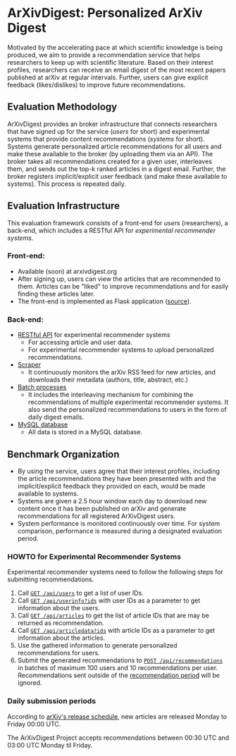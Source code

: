 # ArXivDigest: Personalized ArXiv Digest

Motivated by the accelerating pace at which scientific knowledge is being produced, we aim to provide a recommendation service that helps researchers to keep up with scientific literature. Based on their interest profiles, researchers can receive an email digest of the most recent papers published at arXiv at regular intervals. Further, users can give explicit feedback (likes/dislikes) to improve future recommendations.


## Evaluation Methodology

ArXivDigest provides an broker infrastructure that connects researchers that have signed up for the service (*users* for short) and experimental systems that provide content recommendations (*systems* for short). Systems generate personalized article recommendations for all users and make these available to the broker (by uploading them via an API). The broker takes all recommendations created for a given user, interleaves them, and sends out the top-k ranked articles in a digest email. Further, the broker registers implicit/explicit user feedback (and make these available to systems). This process is repeated daily.


## Evaluation Infrastructure

This evaluation framework consists of a front-end for *users* (researchers), a back-end, which includes a RESTful API for *experimental recommender systems*.

### Front-end:

  * Available (soon) at arxivdigest.org
  * After signing up, users can view the articles that are recommended to them. Articles can be "liked" to improve recommendations and for easily finding these articles later.
  * The front-end is implemented as Flask application ([source](frontend/)).

### Back-end:

  * [RESTful API](api/) for experimental recommender systems
    - For accessing article and user data.
    - For experimental recommender systems to upload personalized recommendations.
  * [Scraper](scraper/)
    - It continuously monitors the arXiv RSS feed for new articles, and downloads their metadata (authors, title, abstract, etc.)
  * [Batch processes](batch/)
    - It includes the interleaving mechanism for combining the recommendations of multiple experimental recommender systems. It also send the personalized recommendations to users in the form of daily digest emails.
  * [MySQL database](mysql/)
    - All data is stored in a MySQL database.


## Benchmark Organization

  * By using the service, users agree that their interest profiles, including the article recommendations they have been presented with and the implicit/explicit feedback they provided on each, would be made available to systems.
  * Systems are given a 2.5 hour window each day to download new content once it has been published on arXiv and generate recommendations for all registered ArXivDigest users.
  * System performance is monitored continuously over time. For system comparison, performance is measured during a designated evaluation period.

### HOWTO for Experimental Recommender Systems

Experimental recommender systems need to follow the following steps for submitting recommendations.

  1. Call [`GET /api/users`](/api/README.md#List%20of%20users) to get a list of user IDs.
  1. Call [`GET /api/userinfo?ids`](/api/README.md#User%20information) with user IDs as a parameter to get information about the users.
  1. Call [`GET /api/articles`](/api/README.md#List%20of%20articles) to get the list of article IDs that are may be returned as recommendation.
  1. Call [`GET /api/articledata?ids`](/api/README.md#Article%20data) with article IDs as a parameter to get information about the articles.
  1. Use the gathered information to generate personalized recommendations for users.
  1. Submit the generated recommendations to [`POST /api/recommendations`](/backend/README.md#Insert%20recommendations) in batches of maximum 100 users and 10 recommendations per user. Recommendations sent outside of the [recommendation period](#Arxiv%20schedule) will be ignored.

### Daily submission periods

According to [arXiv's release schedule](https://arxiv.org/help/submit#availability), new articles are released Monday to Friday 00:00 UTC.

The ArXivDigest Project accepts recommendations between 00:30 UTC and 03:00 UTC Monday til Friday.

